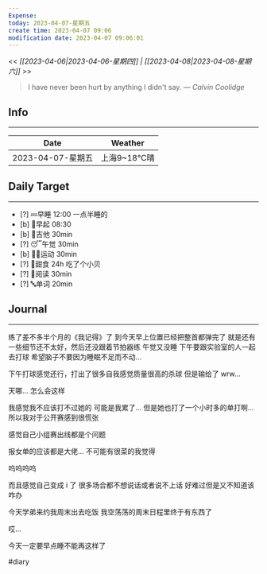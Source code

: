 ```yaml
---
Expense: 
today: 2023-04-07-星期五
create time: 2023-04-07 09:06
modification date: 2023-04-07 09:06:01
---
```


<< *[[2023-04-06|2023-04-06-星期四]] | [[2023-04-08|2023-04-08-星期六]]* >>


> I have never been hurt by anything I didn't say.
> — <cite>Calvin Coolidge</cite>


## Info
***
| Date        | Weather      | 
| ----------- | ------------ |
| 2023-04-07-星期五 |  上海9~18℃晴 |


## Daily Target 
***
- [?] 💤早睡   12:00 一点半睡的
- [b] 🌅早起    08:30
- [b] 🎵吉他    30min
- [?] 😴午觉    30min
- [b] 🏃‍♀️运动    30min
- [?] 🚫甜食    24h 吃了个小贝
- [?] 📖阅读    30min 
- [?] 🔤单词    20min    


##  Journal
***
练了差不多半个月的《我记得》了
到今天早上位置已经把整首都弹完了
就是还有一些细节还不太好，然后还没跟着节拍器练
午觉又没睡
下午要跟实验室的人一起去打球
希望脑子不要因为睡眠不足而不动...

下午打球感觉还行，打出了很多自我感觉质量很高的杀球
但是输给了 wrw...

天哪...
怎么会这样

我感觉我不应该打不过她的
可能是我累了... 但是她也打了一个小时多的单打啊...
所以我对于公开赛感到很慌张

感觉自己小组赛出线都是个问题

报女单的应该都是大佬...
不可能有很菜的我觉得

呜呜呜呜

而且感觉自己变成 i 了
很多场合都不想说话或者说不上话
好难过但是又不知道该咋办

今天学弟来约我周末出去吃饭
我空荡荡的周末日程里终于有东西了

哎...

今天一定要早点睡不能再这样了


#diary